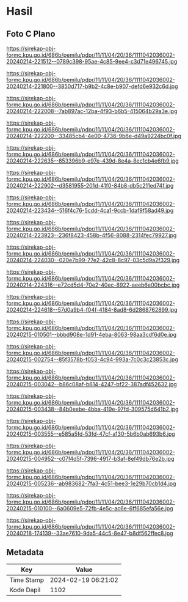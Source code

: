 # Hasil

## Foto C Plano

https://sirekap-obj-formc.kpu.go.id/686b/pemilu/pdpr/11/11/04/20/36/1111042036002-20240214-221512--0789c398-95ae-4c85-9ee4-c3d71e496745.jpg

https://sirekap-obj-formc.kpu.go.id/686b/pemilu/pdpr/11/11/04/20/36/1111042036002-20240214-221800--3850d717-b9b2-4c8e-b907-defd6e932c6d.jpg

https://sirekap-obj-formc.kpu.go.id/686b/pemilu/pdpr/11/11/04/20/36/1111042036002-20240214-222008--7ab897ac-12ba-4f93-b6b5-415064b29a3e.jpg

https://sirekap-obj-formc.kpu.go.id/686b/pemilu/pdpr/11/11/04/20/36/1111042036002-20240214-222200--33485cb4-4e00-4736-9b6e-d49a9224bc0f.jpg

https://sirekap-obj-formc.kpu.go.id/686b/pemilu/pdpr/11/11/04/20/36/1111042036002-20240214-222635--853396b9-e97e-439d-8e4a-8ec1cb4e6fb9.jpg

https://sirekap-obj-formc.kpu.go.id/686b/pemilu/pdpr/11/11/04/20/36/1111042036002-20240214-222902--d3581955-201d-41f0-84b8-db5c211ed74f.jpg

https://sirekap-obj-formc.kpu.go.id/686b/pemilu/pdpr/11/11/04/20/36/1111042036002-20240214-223434--516f4c76-5cdd-4ca1-9ccb-1daf9f58ad49.jpg

https://sirekap-obj-formc.kpu.go.id/686b/pemilu/pdpr/11/11/04/20/36/1111042036002-20240214-223923--236f8423-458b-4f56-8088-2314fec79927.jpg

https://sirekap-obj-formc.kpu.go.id/686b/pemilu/pdpr/11/11/04/20/36/1111042036002-20240214-224030--020e7b99-77e2-42c8-8c97-03c5d9a2f329.jpg

https://sirekap-obj-formc.kpu.go.id/686b/pemilu/pdpr/11/11/04/20/36/1111042036002-20240214-224316--e72cd5d4-70e2-40ec-8922-aeeb6e00bcbc.jpg

https://sirekap-obj-formc.kpu.go.id/686b/pemilu/pdpr/11/11/04/20/36/1111042036002-20240214-224618--57d0a9b4-f04f-4184-8ad8-6d2868762899.jpg

https://sirekap-obj-formc.kpu.go.id/686b/pemilu/pdpr/11/11/04/20/36/1111042036002-20240215-010501--bbbd908e-1d91-4eba-8063-98aa3cdf6d0e.jpg

https://sirekap-obj-formc.kpu.go.id/686b/pemilu/pdpr/11/11/04/20/36/1111042036002-20240215-002754--85f3578b-f053-4c94-993a-7c0c3c23853c.jpg

https://sirekap-obj-formc.kpu.go.id/686b/pemilu/pdpr/11/11/04/20/36/1111042036002-20240215-003042--b86c08af-b614-4247-bf22-387adf452632.jpg

https://sirekap-obj-formc.kpu.go.id/686b/pemilu/pdpr/11/11/04/20/36/1111042036002-20240215-003438--84b0eebe-4bba-419e-97fd-309575d641b2.jpg

https://sirekap-obj-formc.kpu.go.id/686b/pemilu/pdpr/11/11/04/20/36/1111042036002-20240215-003555--e585a5fd-53fd-47cf-a130-5b6b0ab693b6.jpg

https://sirekap-obj-formc.kpu.go.id/686b/pemilu/pdpr/11/11/04/20/36/1111042036002-20240215-004952--c07f4d5f-7396-4917-b3af-8ef49db76e2b.jpg

https://sirekap-obj-formc.kpu.go.id/686b/pemilu/pdpr/11/11/04/20/36/1111042036002-20240215-005236--ab983682-7fa3-4c51-bee3-1e29b70cb1d4.jpg

https://sirekap-obj-formc.kpu.go.id/686b/pemilu/pdpr/11/11/04/20/36/1111042036002-20240215-010100--6a0609e5-72fb-4e5c-ac6e-6ff685efa56e.jpg

https://sirekap-obj-formc.kpu.go.id/686b/pemilu/pdpr/11/11/04/20/36/1111042036002-20240218-174139--33ae7610-9da5-44c5-8e47-b8df562ffec8.jpg


## Metadata

| Key        | Value               |
| ---------- | ------------------- |
| Time Stamp | 2024-02-19 06:21:02 |
| Kode Dapil | 1102                |



